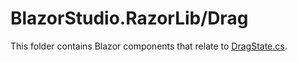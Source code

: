 ﻿# BlazorStudio.RazorLib/Drag
This folder contains Blazor components that relate to [DragState.cs](/BlazorStudio.ClassLib/Store/DragCase/DragState.cs).